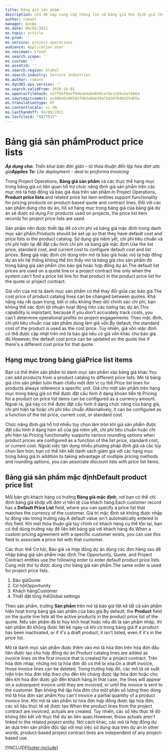 ```yaml
---
title: Bảng giá sản phẩm
description: Chủ đề này cung cấp thông tin về bảng giá khi định giá theo danh mục, được sử dụng cho báo giá và hợp đồng dự án.
author: rumant
manager: AnnBe
ms.date: 04/05/2021
ms.topic: article
ms.prod: ''
ms.service: project-operations
audience: Application User
ms.reviewer: kfend
ms.search.scope: ''
ms.custom: ''
ms.assetid: ''
ms.search.region: Global
ms.search.industry: Service industries
ms.author: rumant
ms.dyn365.ops.version: ''
ms.search.validFrom: 2020-10-01
ms.openlocfilehash: e37f0bf9eef946ab4ebd658cef4e1269cbaf686d
ms.sourcegitcommit: ac90be6106592f883a0de39a75836fb40255d65a
ms.translationtype: HT
ms.contentlocale: vi-VN
ms.lasthandoff: 04/09/2021
ms.locfileid: "5877517"
---
```

# <a name="product-price-lists"></a><span data-ttu-id="a8764-103">Bảng giá sản phẩm</span><span class="sxs-lookup"><span data-stu-id="a8764-103">Product price lists</span></span>

<span data-ttu-id="a8764-104">_**Áp dụng cho:** Triển khai bản đơn giản – từ thỏa thuận đến lập hóa đơn ước giá_</span><span class="sxs-lookup"><span data-stu-id="a8764-104">_**Applies To:** Lite deployment - deal to proforma invoicing_</span></span>

 <span data-ttu-id="a8764-105">Trong Project Operations, **Bảng giá sản phẩm** và các thực thể hạng mục trong bảng giá có liên quan hỗ trợ chức năng định giá sản phẩm trên các mục mô tả hợp đồng và báo giá dựa trên sản phẩm.</span><span class="sxs-lookup"><span data-stu-id="a8764-105">In Project Operations, **Product price lists** and related price list item entities support functionality for pricing products on product-based quote and contract lines.</span></span> <span data-ttu-id="a8764-106">Đối với các sản phẩm dùng cho dự án, hồ sơ hạng mục trong bảng giá của bảng giá dự án sẽ được sử dụng.</span><span class="sxs-lookup"><span data-stu-id="a8764-106">For products used on projects, the price list item records for project price lists are used.</span></span> 

<span data-ttu-id="a8764-107">Sản phẩm nên được thiết lập để có chi phí và bảng giá mặc định trong danh mục sản phẩm.</span><span class="sxs-lookup"><span data-stu-id="a8764-107">Products should be set up so that they have default cost and price lists in the product catalog.</span></span> <span data-ttu-id="a8764-108">Sử dụng giá niêm yết, chi phí tiêu chuẩn và chi phí hiện tại để đặt cấu hình chi phí và bảng giá mặc định.</span><span class="sxs-lookup"><span data-stu-id="a8764-108">Use the list price, standard cost, and current cost to configure default cost and list prices.</span></span> <span data-ttu-id="a8764-109">Bảng giá mặc định chỉ dùng trên mô tả báo giá hoặc mô tả hợp đồng dự án khi hệ thống không thể tìm thấy mô tả bảng giá cho sản phẩm đó trong bảng giá sản phẩm cho báo giá hoặc hợp đồng dự án.</span><span class="sxs-lookup"><span data-stu-id="a8764-109">The default list prices are used on a quote line or a project contract line only when the system can't find a price list line for that product in the product price list for the quote or project contract.</span></span>

<span data-ttu-id="a8764-110">Giá vốn của mô tả danh mục sản phẩm có thể thay đổi giữa các báo giá.</span><span class="sxs-lookup"><span data-stu-id="a8764-110">The cost price of product catalog lines can be changed between quotes.</span></span> <span data-ttu-id="a8764-111">Khả năng này rất quan trọng, bởi vì nếu không theo dõi chính xác chi phí, bạn không thể xác định lợi nhuận hoạt động trên các tương tác dự án.</span><span class="sxs-lookup"><span data-stu-id="a8764-111">This capability is important, because if you don't accurately track costs, you can't determine operational profits on project engagements.</span></span> <span data-ttu-id="a8764-112">Theo mặc định, chi phí tiêu chuẩn của sản phẩm dùng làm giá vốn.</span><span class="sxs-lookup"><span data-stu-id="a8764-112">By default, the standard cost of the product is used as the cost price.</span></span> <span data-ttu-id="a8764-113">Tuy nhiên, giá vốn mặc định có thể được cập nhật trên mô tả báo giá nếu có giá vốn khác cho báo giá đó.</span><span class="sxs-lookup"><span data-stu-id="a8764-113">However, the default cost price can be updated on the quote line if there's a different cost price for that quote.</span></span>

## <a name="price-list-items"></a><span data-ttu-id="a8764-114">Hạng mục trong bảng giá</span><span class="sxs-lookup"><span data-stu-id="a8764-114">Price list items</span></span>

<span data-ttu-id="a8764-115">Bạn có thể thêm sản phẩm từ danh mục sản phẩm vào bảng giá khác.</span><span class="sxs-lookup"><span data-stu-id="a8764-115">You can add products from a product catalog to different price lists.</span></span> <span data-ttu-id="a8764-116">Mô tả bảng giá cho sản phẩm luôn tham chiếu một đơn vị cụ thể.</span><span class="sxs-lookup"><span data-stu-id="a8764-116">Price list lines for products always reference a specific unit.</span></span> <span data-ttu-id="a8764-117">Giá cho một sản phẩm trên hạng mục trong bảng giá có thể được đặt cấu hình ở dạng khoản tiền tệ.</span><span class="sxs-lookup"><span data-stu-id="a8764-117">Pricing for a product on price list items can be configured as a currency amount.</span></span> <span data-ttu-id="a8764-118">Ngoài ra, giá này có thể được đặt cấu hình ở dạng chức năng của bảng giá, chi phí hiện tại hoặc chi phí tiêu chuẩn.</span><span class="sxs-lookup"><span data-stu-id="a8764-118">Alternatively, it can be configured as a function of the list price, current cost, or standard cost.</span></span>

<span data-ttu-id="a8764-119">Chức năng định giá hỗ trợ nhiều tùy chọn làm tròn khi giá sản phẩm được đặt cấu hình ở dạng hàm số của giá niêm yết, chi phí tiêu chuẩn hoặc chi phí hiện tại.</span><span class="sxs-lookup"><span data-stu-id="a8764-119">Pricing functionality supports various rounding options when product prices are configured as a function of the list price, standard cost, or current cost.</span></span> <span data-ttu-id="a8764-120">Ngoài việc tận dụng nhiều phương pháp định giá và các tùy chọn làm tròn, bạn có thể liên kết danh sách giảm giá với các hạng mục trong bảng giá.</span><span class="sxs-lookup"><span data-stu-id="a8764-120">In addition to taking advantage of multiple pricing methods and rounding options, you can associate discount lists with price list items.</span></span> 

 
## <a name="default-product-price-list"></a><span data-ttu-id="a8764-121">Bảng giá sản phẩm mặc định</span><span class="sxs-lookup"><span data-stu-id="a8764-121">Default product price list</span></span>
<span data-ttu-id="a8764-122">Mỗi bản ghi khách hàng có trường **Bảng giá mặc định**, nơi bạn có thể chỉ định bảng giá khớp với đơn vị tiền tệ của khách hàng.</span><span class="sxs-lookup"><span data-stu-id="a8764-122">Each customer record has a **Default Price List** field, where you can specify a price list that matches the currency of the customer.</span></span> <span data-ttu-id="a8764-123">Giá trị mặc định sẽ không được nhập tự động vào trong trường này.</span><span class="sxs-lookup"><span data-stu-id="a8764-123">A default value isn't automatically entered in this field.</span></span> <span data-ttu-id="a8764-124">Khi một thỏa thuận giá tùy chỉnh có khách hàng cụ thể tồn tại, bạn có thể dùng trường này để liên kết bảng giá với khách hàng đó.</span><span class="sxs-lookup"><span data-stu-id="a8764-124">When a custom pricing agreement with a specific customer exists, you can use this field to associate a price list with that customer.</span></span>

<span data-ttu-id="a8764-125">Các thực thể Cơ hội, Báo giá và Hợp đồng dự án dùng các đơn hàng sau để nhập bảng giá sản phẩm mặc định.</span><span class="sxs-lookup"><span data-stu-id="a8764-125">The Opportunity, Quote, and Project Contract entities use the following order to enter default product price lists.</span></span> <span data-ttu-id="a8764-126">Cùng một thứ tự được dùng cho bảng giá sản phẩm.</span><span class="sxs-lookup"><span data-stu-id="a8764-126">The same order is used for project price lists.</span></span>

1.  <span data-ttu-id="a8764-127">Báo giá</span><span class="sxs-lookup"><span data-stu-id="a8764-127">Quote</span></span>
2.  <span data-ttu-id="a8764-128">Cơ hội</span><span class="sxs-lookup"><span data-stu-id="a8764-128">Opportunity</span></span>
3.  <span data-ttu-id="a8764-129">Khách hàng</span><span class="sxs-lookup"><span data-stu-id="a8764-129">Customer</span></span>
4.  <span data-ttu-id="a8764-130">Thiết đặt tổng thể</span><span class="sxs-lookup"><span data-stu-id="a8764-130">Global settings</span></span> 

<span data-ttu-id="a8764-131">Theo sản phẩm, trường **Sản phẩm** trên mô tả báo giá liệt kê tất cả sản phẩm hiện hoạt trong bảng giá sản phẩm của báo giá.</span><span class="sxs-lookup"><span data-stu-id="a8764-131">By default, the **Product** field on the quote line lists all the active products in the product price list of the quote.</span></span> <span data-ttu-id="a8764-132">Nếu sản phẩm đã bị hủy kích hoạt hoặc nếu đó là sản phẩm nháp, thì sản phẩm đó không được liệt kê ngay cả khi có trong bảng giá.</span><span class="sxs-lookup"><span data-stu-id="a8764-132">If a product has been inactivated, or if it's a draft product, it isn't listed, even if it's in the price list.</span></span> 

<span data-ttu-id="a8764-133">Mô tả danh mục sản phẩm được thêm vào mô tả hóa đơn trên hóa đơn đầu tiên được tạo cho hợp đồng dự án.</span><span class="sxs-lookup"><span data-stu-id="a8764-133">Product catalog lines are added as invoice lines on the first invoice that is created for a project contract.</span></span> <span data-ttu-id="a8764-134">Trên hóa đơn nháp, những mô tả hóa đơn đó có thể bị xóa.</span><span class="sxs-lookup"><span data-stu-id="a8764-134">On a draft invoice, those invoice lines can be deleted.</span></span> <span data-ttu-id="a8764-135">Trong trường hợp đó, các mô tả sẽ xuất hiện trên hóa đơn tiếp theo cho đến khi chúng được lập hóa đơn hoặc cho đến khi hóa đơn được gửi đến khách hàng.</span><span class="sxs-lookup"><span data-stu-id="a8764-135">In that case, the lines will appear on a subsequent invoice until they are invoiced, or until the invoice is sent to the customer.</span></span> <span data-ttu-id="a8764-136">Bạn không thể lập hóa đơn cho một phần số lượng theo dòng mô tả hóa đơn sản phẩm.</span><span class="sxs-lookup"><span data-stu-id="a8764-136">You can't invoice a partial quantity of a product invoice line.</span></span> <span data-ttu-id="a8764-137">Khi mô tả sản phẩm từ hóa đơn hợp đồng được lập hóa đơn, các số liệu thực tế sẽ được tạo.</span><span class="sxs-lookup"><span data-stu-id="a8764-137">When the product lines from the project contract are invoiced, actuals are created.</span></span> <span data-ttu-id="a8764-138">Tuy nhiên, các số liệu thực tế đó không liên kết với thực thể dự án liên quan.</span><span class="sxs-lookup"><span data-stu-id="a8764-138">However, those actuals aren't linked to the related project entity.</span></span> <span data-ttu-id="a8764-139">Nói cách khác, các mô tả hợp đồng dự án dựa trên sản phẩm độc lập với mọi việc sử dụng dựa trên dự án.</span><span class="sxs-lookup"><span data-stu-id="a8764-139">In other words, product-based project contract lines are independent of any project-based use.</span></span> 


[!INCLUDE[footer-include](../includes/footer-banner.md)]
